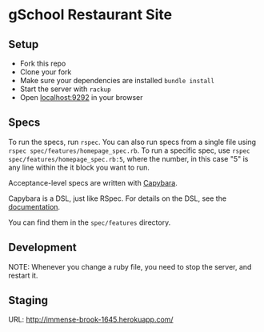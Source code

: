 # gSchool Restaurant Site

## Setup

* Fork this repo
* Clone your fork
* Make sure your dependencies are installed `bundle install`
* Start the server with `rackup`
* Open [localhost:9292](http://localhost:9292) in your browser

## Specs

To run the specs, run `rspec`. You can also run specs from a single file
using `rspec spec/features/homepage_spec.rb`. To run a specific spec, use
`rspec spec/features/homepage_spec.rb:5`, where the number, in this case "5"
is any line within the it block you want to run.

Acceptance-level specs are written
with [Capybara](http://rubydoc.info/github/jnicklas/capybara/master#Using_Capybara_with_RSpec).

Capybara is a DSL, just like RSpec. For details on the DSL,
see the [documentation](http://rubydoc.info/github/jnicklas/capybara/master#The_DSL).

You can find them in the `spec/features` directory.

## Development

NOTE: Whenever you change a ruby file, you need to stop the server, and restart it.

## Staging

URL: http://immense-brook-1645.herokuapp.com/
